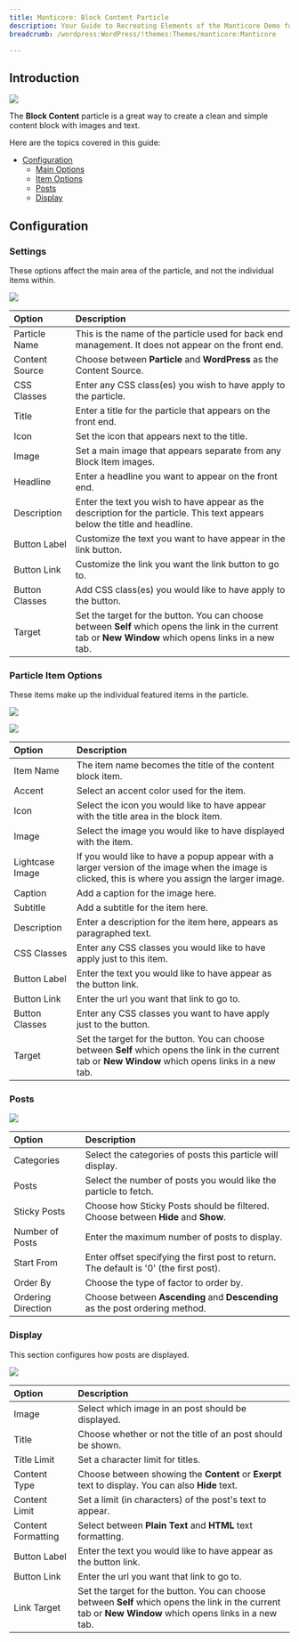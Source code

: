 ```yaml
---
title: Manticore: Block Content Particle
description: Your Guide to Recreating Elements of the Manticore Demo for WordPress
breadcrumb: /wordpress:WordPress/!themes:Themes/manticore:Manticore

---
```


## Introduction

![](assets/particle_block1.png)

The **Block Content** particle is a great way to create a clean and simple content block with images and text.

Here are the topics covered in this guide:

* [Configuration](#configuration)
  * [Main Options](#settings)
  * [Item Options](#particle-item-options)
  * [Posts](#posts)
  * [Display](#display)

## Configuration

### Settings

These options affect the main area of the particle, and not the individual items within.

![](assets/particle_block2.png)

| Option         | Description                                                                                                                                              |
|:-------------- |:-------------------------------------------------------------------------------------------------------------------------------------------------------- |
| Particle Name  | This is the name of the particle used for back end management. It does not appear on the front end.                                                      |
| Content Source | Choose between **Particle** and **WordPress** as the Content Source.                                                                                     |
| CSS Classes    | Enter any CSS class(es) you wish to have apply to the particle.                                                                                          |
| Title          | Enter a title for the particle that appears on the front end.                                                                                            |
| Icon           | Set the icon that appears next to the title.                                                                                                             |
| Image          | Set a main image that appears separate from any Block Item images.                                                                                       |
| Headline       | Enter a headline you want to appear on the front end.                                                                                                    |
| Description    | Enter the text you wish to have appear as the description for the particle. This text appears below the title and headline.                              |
| Button Label   | Customize the text you want to have appear in the link button.                                                                                           |
| Button Link    | Customize the link you want the link button to go to.                                                                                                    |
| Button Classes | Add CSS class(es) you would like to have apply to the button.                                                                                            |
| Target         | Set the target for the button. You can choose between **Self** which opens the link in the current tab or **New Window** which opens links in a new tab. |

### Particle Item Options

These items make up the individual featured items in the particle.

![](assets/particle_block3.png)

![](assets/particle_block4.png)

| Option          | Description                                                                                                                                              |
| :-----          | :-----                                                                                                                                                   |
| Item Name       | The item name becomes the title of the content block item.                                                                                               |
| Accent          | Select an accent color used for the item.                                                                                                                |
| Icon            | Select the icon you would like to have appear with the title area in the block item.                                                                     |
| Image           | Select the image you would like to have displayed with the item.                                                                                         |
| Lightcase Image | If you would like to have a popup appear with a larger version of the image when the image is clicked, this is where you assign the larger image.        |
| Caption         | Add a caption for the image here.                                                                                                                        |
| Subtitle        | Add a subtitle for the item here.                                                                                                                        |
| Description     | Enter a description for the item here, appears as paragraphed text.                                                                                      |
| CSS Classes     | Enter any CSS classes you would like to have apply just to this item.                                                                                    |
| Button Label    | Enter the text you would like to have appear as the button link.                                                                                         |
| Button Link     | Enter the url you want that link to go to.                                                                                                               |
| Button Classes  | Enter any CSS classes you want to have apply just to the button.                                                                                         |
| Target          | Set the target for the button. You can choose between **Self** which opens the link in the current tab or **New Window** which opens links in a new tab. |


### Posts

![](assets/particle_block5.png)

| Option             | Description                                                                                  |
|:------------------ |:-------------------------------------------------------------------------------------------- |
| Categories         | Select the categories of posts this particle will display.                                   |
| Posts              | Select the number of posts you would like the particle to fetch.                             |
| Sticky Posts       | Choose how Sticky Posts should be filtered. Choose between **Hide** and **Show**.            |
| Number of Posts    | Enter the maximum number of posts to display.                                                |
| Start From         | Enter offset specifying the first post to return. The default is '0' (the first post). |
| Order By           | Choose the type of factor to order by.                                                       |
| Ordering Direction | Choose between **Ascending** and **Descending** as the post ordering method.              |

### Display

This section configures how posts are displayed.

![](assets/particle_block6.png)

| Option             | Description                                                                                                                                              |
|:------------------ |:-------------------------------------------------------------------------------------------------------------------------------------------------------- |
| Image              | Select which image in an post should be displayed.                                                                                                    |
| Title              | Choose whether or not the title of an post should be shown.                                                                                           |
| Title Limit        | Set a character limit for titles.                                                                                                                        | 
| Content Type       | Choose between showing the **Content** or **Exerpt** text to display. You can also **Hide** text.                                                        |
| Content Limit      | Set a limit (in characters) of the post's text to appear.                                                                                             |
| Content Formatting | Select between **Plain Text** and **HTML** text formatting.                                                                                              |
| Button Label       | Enter the text you would like to have appear as the button link.                                                                                         |
| Button Link        | Enter the url you want that link to go to.                                                                                                               |
| Link Target        | Set the target for the button. You can choose between **Self** which opens the link in the current tab or **New Window** which opens links in a new tab. |
